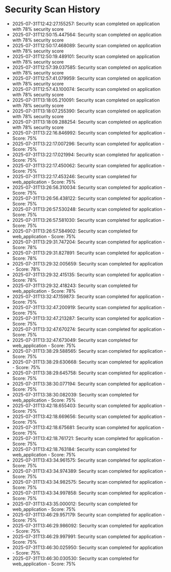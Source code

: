 # Security Scan History

- 2025-07-31T12:42:27.155257: Security scan completed on application with 78% security score
- 2025-07-31T12:50:15.447564: Security scan completed on application with 78% security score
- 2025-07-31T12:50:17.468089: Security scan completed on application with 78% security score
- 2025-07-31T12:50:19.489101: Security scan completed on application with 78% security score
- 2025-07-31T12:57:39.037585: Security scan completed on application with 78% security score
- 2025-07-31T12:57:41.079959: Security scan completed on application with 78% security score
- 2025-07-31T12:57:43.100074: Security scan completed on application with 78% security score
- 2025-07-31T13:18:05.210091: Security scan completed on application with 78% security score
- 2025-07-31T13:18:07.255390: Security scan completed on application with 78% security score
- 2025-07-31T13:18:09.288254: Security scan completed on application with 78% security score
- 2025-07-31T13:22:16.846992: Security scan completed for application - Score: 75%
- 2025-07-31T13:22:17.007296: Security scan completed for application - Score: 75%
- 2025-07-31T13:22:17.021994: Security scan completed for application - Score: 75%
- 2025-07-31T13:22:17.450062: Security scan completed for application - Score: 75%
- 2025-07-31T13:22:17.453246: Security scan completed for web_application - Score: 75%
- 2025-07-31T13:26:56.310034: Security scan completed for application - Score: 75%
- 2025-07-31T13:26:56.438122: Security scan completed for application - Score: 75%
- 2025-07-31T13:26:57.530248: Security scan completed for application - Score: 75%
- 2025-07-31T13:26:57.581030: Security scan completed for application - Score: 75%
- 2025-07-31T13:26:57.584902: Security scan completed for web_application - Score: 75%
- 2025-07-31T13:29:31.747204: Security scan completed for application - Score: 78%
- 2025-07-31T13:29:31.827891: Security scan completed for application - Score: 78%
- 2025-07-31T13:29:32.005659: Security scan completed for application - Score: 78%
- 2025-07-31T13:29:32.415135: Security scan completed for application - Score: 78%
- 2025-07-31T13:29:32.418243: Security scan completed for web_application - Score: 78%
- 2025-07-31T13:32:47.159873: Security scan completed for application - Score: 75%
- 2025-07-31T13:32:47.200919: Security scan completed for application - Score: 75%
- 2025-07-31T13:32:47.213287: Security scan completed for application - Score: 75%
- 2025-07-31T13:32:47.670274: Security scan completed for application - Score: 75%
- 2025-07-31T13:32:47.673049: Security scan completed for web_application - Score: 75%
- 2025-07-31T13:38:29.588565: Security scan completed for application - Score: 75%
- 2025-07-31T13:38:29.630668: Security scan completed for application - Score: 75%
- 2025-07-31T13:38:29.645758: Security scan completed for application - Score: 75%
- 2025-07-31T13:38:30.077194: Security scan completed for application - Score: 75%
- 2025-07-31T13:38:30.082039: Security scan completed for web_application - Score: 75%
- 2025-07-31T13:42:18.655403: Security scan completed for application - Score: 75%
- 2025-07-31T13:42:18.669656: Security scan completed for application - Score: 75%
- 2025-07-31T13:42:18.675681: Security scan completed for application - Score: 75%
- 2025-07-31T13:42:18.761721: Security scan completed for application - Score: 75%
- 2025-07-31T13:42:18.763184: Security scan completed for web_application - Score: 75%
- 2025-07-31T13:43:34.961575: Security scan completed for application - Score: 75%
- 2025-07-31T13:43:34.974389: Security scan completed for application - Score: 75%
- 2025-07-31T13:43:34.982575: Security scan completed for application - Score: 75%
- 2025-07-31T13:43:34.997858: Security scan completed for application - Score: 75%
- 2025-07-31T13:43:35.000012: Security scan completed for web_application - Score: 75%
- 2025-07-31T13:46:29.957179: Security scan completed for application - Score: 75%
- 2025-07-31T13:46:29.986092: Security scan completed for application - Score: 75%
- 2025-07-31T13:46:29.997991: Security scan completed for application - Score: 75%
- 2025-07-31T13:46:30.025950: Security scan completed for application - Score: 75%
- 2025-07-31T13:46:30.030530: Security scan completed for web_application - Score: 75%
